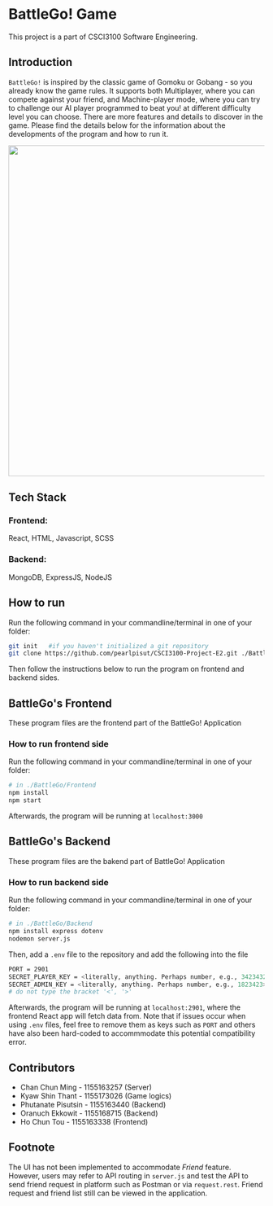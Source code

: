 # BattleGo! Game

This project is a part of CSCI3100 Software Engineering.

## Introduction

`BattleGo!` is inspired by the classic game of Gomoku or Gobang - so you already know the game rules. It supports both Multiplayer, where you can compete against your friend, and Machine-player mode, where you can try to challenge our AI player programmed to beat you! at different difficulty level you can choose. There are more features and details to discover in the game. Please find the details below for the information about the developments of the program and how to run it.

<p align="center">
<img src = "https://imgtr.ee/images/2023/05/06/aWHiD.png" width="650">
</p>

## Tech Stack

### Frontend: 
React, HTML, Javascript, SCSS
### Backend: 
MongoDB, ExpressJS, NodeJS

## How to run
Run the following command in your commandline/terminal in one of your folder:

```bash
git init   #if you haven't initialized a git repository
git clone https://github.com/pearlpisut/CSCI3100-Project-E2.git ./BattleGo
```
Then follow the instructions below to run the program on frontend and backend sides.
## BattleGo's Frontend

These program files are the frontend part of the BattleGo! Application

### How to run frontend side
Run the following command in your commandline/terminal in one of your folder:

```bash
# in ./BattleGo/Frontend
npm install
npm start
```

Afterwards, the program will be running at `localhost:3000`

## BattleGo's Backend
These program files are the bakend part of BattleGo! Application

### How to run backend side
Run the following command in your commandline/terminal in one of your folder:
```bash
# in ./BattleGo/Backend
npm install express dotenv
nodemon server.js
```
Then, add a `.env` file to the repository and add the following into the file
```bash
PORT = 2901
SECRET_PLAYER_KEY = <literally, anything. Perhaps number, e.g., 34234327>
SECRET_ADMIN_KEY = <literally, anything. Perhaps number, e.g., 1823423>
# do not type the bracket '<', '>'
```
Afterwards, the program will be running at `localhost:2901`, where the frontend React app will fetch data from. Note that if issues occur when using `.env` files, feel free to remove them as keys such as `PORT` and others have also been hard-coded to accommmodate this potential compatibility error.

## Contributors
- Chan Chun Ming - 1155163257 (Server)
- Kyaw Shin Thant - 1155173026 (Game logics)
- Phutanate Pisutsin - 1155163440 (Backend)
- Oranuch Ekkowit - 1155168715 (Backend)
- Ho Chun Tou - 1155163338 (Frontend)

## Footnote
The UI has not been implemented to accommodate *Friend* feature. However, users may refer to API routing in `server.js` and test the API to send friend request in platform such as Postman or via `request.rest`. Friend request and friend list still can be viewed in the application.
